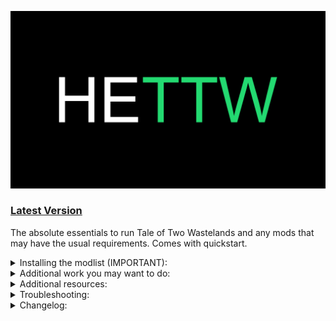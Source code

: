 ![HyperEssentials Branding](https://raw.githubusercontent.com/Biblioklept/hyperessentials/main/img/hettw.png)

### [Latest Version](https://github.com/Biblioklept/hyperessentials/releases/tag/HETTW1.1.0)

The absolute essentials to run Tale of Two Wastelands and any mods that may have the usual requirements. Comes with quickstart.

<details>
<summary>Installing the modlist (IMPORTANT):</summary>
<br>
  
### These steps are bare minimum to make your TTW installation actually run.

1. Download the [TTW installer](https://taleoftwowastelands.com/dl).
2. Run the installer in administrator mode.
3. Make sure that the file paths for both your `Fallout 3` and `Fallout: New Vegas` installations are correct.
4. Set the Tale of Two Wastelands install path to the TTW 3.3.2 mod folder in HETTW.

</details>

<details>
<summary>Additional work you may want to do:</summary>
<br>

- **Tweak the game a little more.** Some things of the vanilla game still bothered me, but aren't strictly bug fixes, this is where the [recommended tweaks](./RECOMMENDED-TWEAKS) come in. Ideally removes some annoyances that I found in the base game.

</details>

<details>
<summary>Additional resources:</summary>
<br>

- [Wasteland Survival Guide](https://wastelandsurvivalguide.com) - great modding guide if you want to get more out of TTW.
- [Wall_SoGB's Performance and Stability Guide](https://performance.moddinglinked.com) - Stewie Tweaks and NVTF changes are included, however the rest couldn't be provided, as they're system tweaks and highly dependent on your system.
- [Salamand3r's Texture Guide](https://salamand3r.fail/texture-guide) - a very good resource for overhauling New Vegas and TTW visually.

</details>

<details>
<summary>Troubleshooting:</summary>
<br>

None as of right now!

</details>

<details>
<summary>Changelog:</summary>
<br>

__Update 1.0.0:__
- Inital release.

</details>
